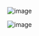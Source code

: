 
![image](https://github.com/user-attachments/assets/70b63e39-0c34-4614-bcf5-19159090680c)

![image](https://github.com/user-attachments/assets/796c060a-48d2-4b4f-8a36-42832429d990)
